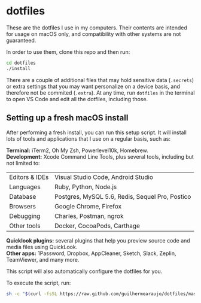 # dotfiles

These are the dotfiles I use in my computers. Their contents are intended for usage on macOS only, and compatibility with other systems are not guaranteed.

In order to use them, clone this repo and then run:

```bash
cd dotfiles
./install
```

There are a couple of additional files that may hold sensitive data (`.secrets`) or extra settings that you may want personalize on a device basis, and therefore not be commited (`.extra`). At any time, run `dotfiles` in the terminal to open VS Code and edit all the dotfiles, including those.

## Setting up a fresh macOS install
After performing a fresh install, you can run this setup script.
It will install lots of tools and applications that I use on a regular basis, such as:

**Terminal:** iTerm2, Oh My Zsh, Powerlevel10k, Homebrew.  
**Development:** Xcode Command Line Tools, plus several tools, including but not limited to:

|                |                                                 |
|----------------|-------------------------------------------------|
| Editors & IDEs | Visual Studio Code, Android Studio              |
| Languages      | Ruby, Python, Node.js                           |
| Database       | Postgres, MySQL 5.6, Redis, Sequel Pro, Postico |
| Browsers       | Google Chrome, Firefox                          |
| Debugging      | Charles, Postman, ngrok                         |
| Other tools    | Docker, CocoaPods, Carthage                     |

**Quicklook plugins:** several plugins that help you preview source code and media files using QuickLook.  
**Other apps:** 1Password, Dropbox, AppCleaner, Sketch, Slack, Zeplin, TeamViewer, and many more.

This script will also automatically configure the dotfiles for you.

To execute the script, run:

```bash
sh -c "$(curl -fsSL https://raw.github.com/guilhermearaujo/dotfiles/master/setup-macOS.sh)"
```

